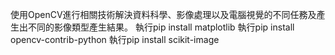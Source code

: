 使用OpenCV進行相關技術解決資料科學、影像處理以及電腦視覺的不同任務及產生出不同的影像類型產生結果。
執行pip install matplotlib
執行pip install opencv-contrib-python
執行pip install scikit-image
